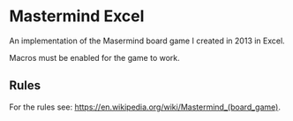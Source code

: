 # Mastermind Excel

 An implementation of the Masermind board game I created in 2013 in Excel.

 Macros must be enabled for the game to work.

## Rules

 For the rules see: https://en.wikipedia.org/wiki/Mastermind_(board_game).
